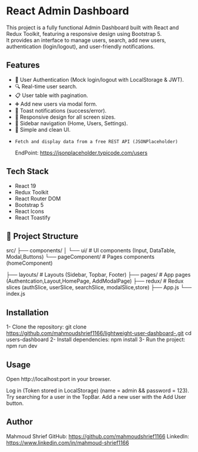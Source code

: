 # React Admin Dashboard

This project is a fully functional Admin Dashboard built with React and Redux Toolkit, featuring a responsive design using Bootstrap 5.  
It provides an interface to manage users, search, add new users, authentication (login/logout), and user-friendly notifications.

## Features

- 🔐 User Authentication (Mock login/logout with LocalStorage & JWT).
- 🔍 Real-time user search.
- 📋 User table with pagination.
- ➕ Add new users via modal form.
- 🔔 Toast notifications (success/error).
- 🎨 Responsive design for all screen sizes.
- 🧭 Sidebar navigation (Home, Users, Settings).
- 📌 Simple and clean UI.
-     Fetch and display data from a free REST API (JSONPlaceholder)
    EndPoint: https://jsonplaceholder.typicode.com/users

## Tech Stack

- React 19
- Redux Toolkit
- React Router DOM
- Bootstrap 5
- React Icons
- React Toastify

## 📂 Project Structure

src/
├── components/
│ └── ui/ # UI components (Input, DataTable, Modal,Buttons)
└── pageComponent/ # Pages components (homeComponent)

├── layouts/ # Layouts (Sidebar, Topbar, Footer)
├── pages/ # App pages (Authentcation,Layout,HomePage, AddModalPage)
├── redux/ # Redux slices (authSlice, userSlice, searchSlice, modalSlice,store)
├── App.js
└── index.js

## Installation

1- Clone the repository:
git clone https://github.com/mahmoudshrief1166/lightweight-user-dashboard-.git
cd users-dashboard
2- Install dependencies:
npm install
3- Run the project:
npm run dev

## Usage

Open http://localhost:port
in your browser.

Log in (Token stored in LocalStorage) (name = admin && password = 123).
Try searching for a user in the TopBar.
Add a new user with the Add User button.

## Author

Mahmoud Shrief
GitHub: https://github.com/mahmoudshrief1166
LinkedIn: https://www.linkedin.com/in/mahmoud-shrief1166
